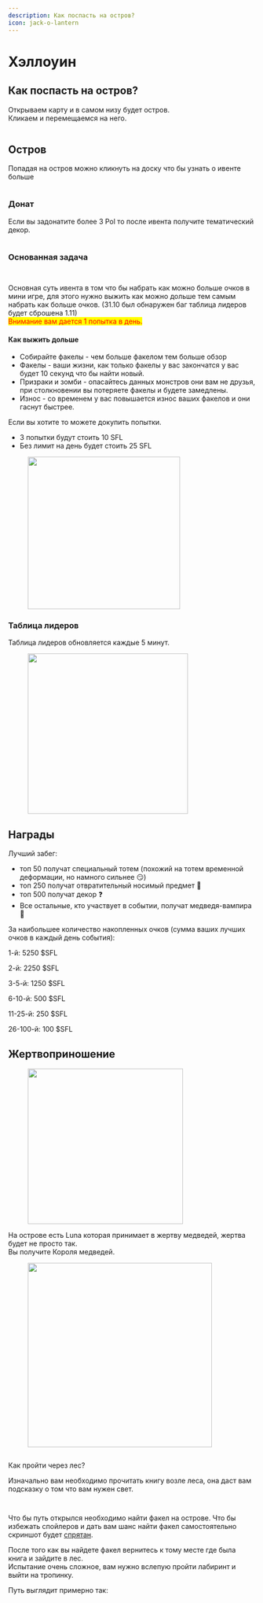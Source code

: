 ```yaml
---
description: Как поспасть на остров?
icon: jack-o-lantern
---
```


# Хэллоуин

## Как поспасть на остров?

Открываем карту и в самом низу будет остров.\
Кликаем и перемещаемся на него.

<figure><img src="../.gitbook/assets/image (4).png" alt=""><figcaption></figcaption></figure>

## Остров

Попадая на остров можно кликнуть на доску что бы узнать о ивенте больше

<figure><img src="../.gitbook/assets/image (1) (1) (1).png" alt=""><figcaption></figcaption></figure>

### Донат

Если вы задонатите более 3 Pol то после ивента получите тематический декор.

<figure><img src="../.gitbook/assets/image (2) (1) (1).png" alt=""><figcaption></figcaption></figure>

### Основанная задача

<div align="left">

<figure><img src="../.gitbook/assets/image (3) (1).png" alt=""><figcaption></figcaption></figure>

 

<figure><img src="../.gitbook/assets/image (6).png" alt=""><figcaption></figcaption></figure>

</div>

Основная суть ивента в том что бы набрать как можно больше очков в мини игре, для этого нужно выжить как можно дольше тем самым набрать как больше очков. (31.10 был обнаружен баг таблица лидеров будет сброшена 1.11) \
<mark style="color:red;">Внимание вам дается 1 попытка в день.</mark>

#### Как выжить дольше

* Собирайте факелы - чем больше факелом тем больше обзор
* Факелы - ваши жизни, как только факелы у вас закончатся у вас будет 10 секунд что бы найти новый.
* Призраки и зомби - опасайтесь данных монстров они вам не друзья, при столкновении вы потеряете факелы и будете замедлены.
* Износ - со временем у вас повышается износ ваших факелов и они гаснут быстрее.

Если вы хотите то можете докупить попытки.

* 3 попытки будут стоить 10 SFL
* Без лимит на день будет стоить 25 SFL

<figure><img src="../.gitbook/assets/image (7).png" alt="" width="310"><figcaption></figcaption></figure>

### Таблица лидеров

Таблица лидеров обновляется каждые 5 минут.

<figure><img src="../.gitbook/assets/image (8).png" alt="" width="326"><figcaption></figcaption></figure>

## Награды

Лучший забег:

* топ 50 получат специальный тотем (похожий на тотем временной деформации, но намного сильнее 😏)&#x20;
* топ 250 получат отвратительный носимый предмет 🎃&#x20;
* топ 500 получат декор ❓
* Все остальные, кто участвует в событии, получат медведя-вампира 🧸

За наибольшее количество накопленных очков (сумма ваших лучших очков в каждый день события):

1-й: 5250 $SFL&#x20;

2-й: 2250 $SFL&#x20;

3-5-й: 1250 $SFL&#x20;

6-10-й: 500 $SFL&#x20;

11-25-й: 250 $SFL&#x20;

26-100-й: 100 $SFL&#x20;



## Жертвоприношение

<figure><img src="../.gitbook/assets/image (2).png" alt="" width="316"><figcaption></figcaption></figure>

На острове есть Luna которая принимает в жертву медведей, жертва будет не просто так. \
Вы получите Короля медведей.&#x20;

<div align="left">

<figure><img src="../.gitbook/assets/image (1) (1).png" alt="" width="375"><figcaption></figcaption></figure>

 

<figure><img src="../.gitbook/assets/image (3).png" alt=""><figcaption></figcaption></figure>

</div>

Как пройти через лес?&#x20;

Изначально вам необходимо прочитать книгу возле леса, она даст вам подсказку о том что вам нужен свет.&#x20;

<div align="left">

<figure><img src="../.gitbook/assets/image (11).png" alt=""><figcaption></figcaption></figure>

 

<figure><img src="../.gitbook/assets/image (10).png" alt=""><figcaption></figcaption></figure>

</div>

Что бы путь открылся необходимо найти факел на острове. Что бы избежать спойлеров и дать вам шанс найти факел самостоятельно скриншот будет [спрятан](https://t.me/SFLSpolll/3).&#x20;

После того как вы найдете факел вернитесь к тому месте где была книга и зайдите в лес. \
Испытание очень сложное, вам нужно вслепую пройти лабиринт и выйти на тропинку.&#x20;

Путь выглядит примерно так: \
&#x20;

<figure><img src="../.gitbook/assets/image (12).png" alt=""><figcaption></figcaption></figure>


